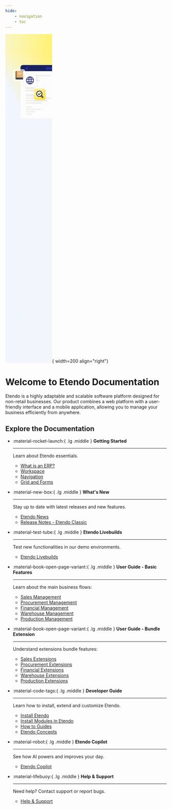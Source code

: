 ```yaml
---
hide:
    - navigation
    - toc
---
```




![Welcome to Etendo banner](./assets/home/index/banner.png){ width=200 align="right"}

# Welcome to Etendo Documentation

Etendo is a highly adaptable and scalable software platform designed for non-retail businesses. Our product combines a web platform with a user-friendly interface and a mobile application, allowing you to manage your business efficiently from anywhere.


##  Explore the Documentation


<div class="grid cards" markdown>

-   :material-rocket-launch:{ .lg .middle } __Getting Started__

    ---

    Learn about Etendo essentials.

    - [What is an ERP?](./getting-started/overview.md)
    - [Workspace](./getting-started/user-interface/workspace.md)
    - [Navigation](./getting-started/user-interface/navigation.md)
    - [Grid and Forms](./getting-started/user-interface/grid-and-forms.md)
    
-   :material-new-box:{ .lg .middle } __What's New__

    ---

    Stay up to date with latest releases and new features.

    - [Etendo News](./whats-new/etendo-news.md)
    - [ Release Notes - Etendo Classic](./whats-new/release-notes/etendo-classic/release-notes.md)

-   :material-test-tube:{ .lg .middle } __Etendo Livebuilds__

    ---

    Test new functionalities in our demo environments.

    - [Etendo Livebuilds](./live-builds/overview.md)

-   :material-book-open-page-variant:{ .lg .middle } __User Guide - Basic Features__

    ---

    Learn about the main business flows:

    - [Sales Management](./user-guide/etendo-classic/basic-features/sales-management/getting-started.md)         
    - [Procurement  Management](./user-guide/etendo-classic/basic-features/procurement-management/getting-started.md)
    - [Financial Management](./user-guide/etendo-classic/basic-features/financial-management/getting-started.md) 
    - [Warehouse  Management](./user-guide/etendo-classic/basic-features/warehouse-management/getting-started.md)         
    - [Production  Management](./user-guide/etendo-classic/basic-features/production-management/getting-started.md)          
   
-   :material-book-open-page-variant:{ .lg .middle } __User Guide - Bundle Extension__

    ---

    Understand extensions bundle features:

    - [Sales Extensions](./user-guide/etendo-classic/optional-features/bundles/sales-extensions/overview.md)
    - [Procurement Extensions](./user-guide/etendo-classic/optional-features/bundles/procurement-extensions/overview.md)
    - [Financial Extensions](./user-guide/etendo-classic/optional-features/bundles/financial-extensions/overview.md)  
    - [Warehouse Extensions](./user-guide/etendo-classic/optional-features/bundles/warehouse-extensions/overview.md) 
    - [Production Extensions](./user-guide/etendo-classic/optional-features/bundles/production-extensions/overview.md)

-   :material-code-tags:{ .lg .middle } __Developer Guide__

    ---

    Learn how to install, extend and customize Etendo.
    
    - [Install Etendo](./getting-started/installation.md)
    - [Install Modules in Etendo](./developer-guide/etendo-classic/getting-started/installation/install-modules-in-etendo.md)
    - [How to Guides](./developer-guide/etendo-classic/how-to-guides/how-to-add-a-button-to-the-toolbar.md)
    - [Etendo Concepts](./developer-guide/etendo-classic/concepts/alerts.md)

-   :material-robot:{ .lg .middle } __Etendo Copilot__

    ---

    See how AI powers and improves your day.
    
    - [Etendo Copilot](./user-guide/etendo-copilot/getting-started.md)

-   :material-lifebuoy:{ .lg .middle } __Help & Support__

    ---

    Need help? Contact support or report bugs.

    - [Help & Support](./help-and-support/overview.md)

</div>

